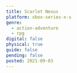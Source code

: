```yaml
---
title: Scarlet Nexus
platform: xbox-series-x-s
genre:
  - action-adventure
  - rpg
digital: false
physical: true
guide: false
pending: false
posted: 2021-09-03
---
```

